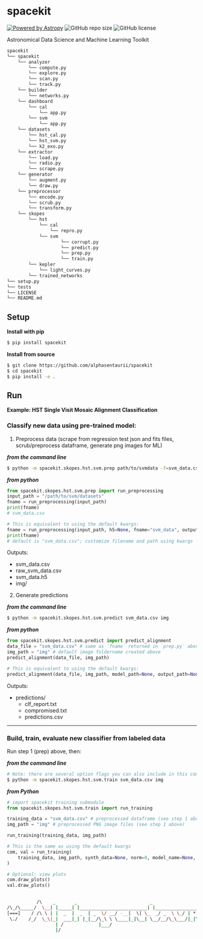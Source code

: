 # spacekit

[![Powered by Astropy](http://img.shields.io/badge/powered%20by-AstroPy-orange.svg?style=flat)](http://www.astropy.org)
![GitHub repo size](https://img.shields.io/github/repo-size/alphasentaurii/spacekit)
![GitHub license](https://img.shields.io/github/license/alphasentaurii/spacekit?color=black)

Astronomical Data Science and Machine Learning Toolkit

```python
spacekit
└── spacekit
    └── analyzer
        └── compute.py
        └── explore.py
        └── scan.py
        └── track.py
    └── builder
        └── networks.py
    └── dashboard
        └── cal
            └── app.py
        └── svm
            └── app.py
    └── datasets
        └── hst_cal.py
        └── hst_svm.py
        └── k2_exo.py
    └── extractor
        └── load.py
        └── radio.py
        └── scrape.py
    └── generator
        └── augment.py
        └── draw.py
    └── preprocessor
        └── encode.py
        └── scrub.py
        └── transform.py
    └── skopes
        └── hst
            └── cal
                └── repro.py
            └── svm
                    └── corrupt.py
                    └── predict.py
                    └── prep.py
                    └── train.py
        └── kepler
            └── light_curves.py
        └── trained_networks
└── setup.py
└── tests
└── LICENSE
└── README.md
```

## Setup

**Install with pip**

```bash
$ pip install spacekit
```

**Install from source**

```bash
$ git clone https://github.com/alphasentaurii/spacekit
$ cd spacekit
$ pip install -e .
```

## Run

**Example: HST Single Visit Mosaic Alignment Classification**

### Classify new data using pre-trained model:

1. Preprocess data (scrape from regression test json and fits files, scrub/preprocess dataframe, generate png images for ML)

***from the command line***

```bash
$ python -m spacekit.skopes.hst.svm.prep path/to/svmdata -f=svm_data.csv
```

***from python***

```python
from spacekit.skopes.hst.svm.prep import run_preprocessing
input_path = "/path/to/svm/datasets"
fname = run_preprocessing(input_path)
print(fname)
# svm_data.csv

# This is equivalent to using the default kwargs:
fname = run_preprocessing(input_path, h5=None, fname="svm_data", output_path=None, json_pattern="*_total*_svm_*.json", crpt=0)
print(fname)
# default is "svm_data.csv"; customize filename and path using kwargs `fname` and `output_path`
```

Outputs:
* svm_data.csv
* raw_svm_data.csv
* svm_data.h5
* img/

2. Generate predictions

***from the command line***

```bash
$ python -m spacekit.skopes.hst.svm.predict svm_data.csv img
```

***from python***

```python
from spacekit.skopes.hst.svm.predict import predict_alignment
data_file = "svm_data.csv" # same as `fname` returned in `prep.py` above
img_path = "img" # default image foldername created above
predict_alignment(data_file, img_path)

# This is equivalent to using the default kwargs:
predict_alignment(data_file, img_path, model_path=None, output_path=None, size=None)
```

Outputs:
* predictions/
    * clf_report.txt
    * compromised.txt
    * predictions.csv

----

### Build, train, evaluate new classifier from labeled data

Run step 1 (prep) above, then:

***from the command line***

```bash
# Note: there are several option flags you can also include in this command
$ python -m spacekit.skopes.hst.svm.train svm_data.csv img
```

***from Python***

```python
# import spacekit training submodule
from spacekit.skopes.hst.svm.train import run_training

training_data = "svm_data.csv" # preprocessed dataframe (see step 1 above)
img_path = "img" # preprocessed PNG image files (see step 1 above)

run_training(training_data, img_path)

# This is the same as using the default kwargs
com, val = run_training(
    training_data, img_path, synth_data=None, norm=0, model_name=None, params=None, output_path=None
)

# Optional: view plots
com.draw_plots()
val.draw_plots()
```


```bash
                       
           /\    _       _                           _                      *  
/\_/\_____/  \__| |_____| |_________________________| |___________________*___
[===]    / /\ \ | |  _  |  _  | _  \/ __/ -__|  \| \_  _/ _  \ \_/ | * _/| | |
 \./    /_/  \_\|_|  ___|_| |_|__/\_\ \ \____|_|\__| \__/__/\_\___/|_|\_\|_|_|
                  | /             |___/        
                  |/   

```